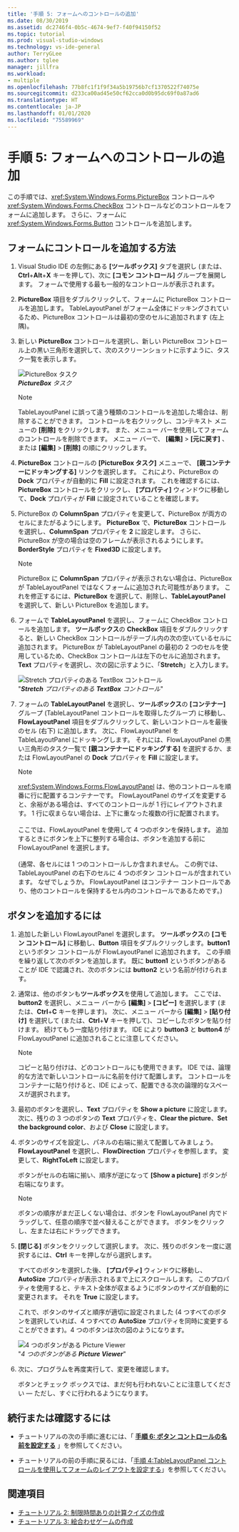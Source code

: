```yaml
---
title: '手順 5: フォームへのコントロールの追加'
ms.date: 08/30/2019
ms.assetid: dc2746f4-0b5c-4674-9ef7-f40f94150f52
ms.topic: tutorial
ms.prod: visual-studio-windows
ms.technology: vs-ide-general
author: TerryGLee
ms.author: tglee
manager: jillfra
ms.workload:
- multiple
ms.openlocfilehash: 77b8fc1f1f9f34a5b19756b7cf1370522f74075e
ms.sourcegitcommit: d233ca00ad45e50cf62cca0d0b95dc69f0a87ad6
ms.translationtype: HT
ms.contentlocale: ja-JP
ms.lasthandoff: 01/01/2020
ms.locfileid: "75589969"
---
```

# <a name="step-5-add-controls-to-your-form"></a>手順 5: フォームへのコントロールの追加

この手順では、<xref:System.Windows.Forms.PictureBox> コントロールや <xref:System.Windows.Forms.CheckBox> コントロールなどのコントロールをフォームに追加します。 さらに、フォームに <xref:System.Windows.Forms.Button> コントロールを追加します。

## <a name="how-to-add-controls-to-your-form"></a>フォームにコントロールを追加する方法

1. Visual Studio IDE の左側にある **[ツールボックス]** タブを選択し (または、**Ctrl**+**Alt**+**X** キーを押して)、次に **[コモン コントロール]** グループを展開します。 フォームで使用する最も一般的なコントロールが表示されます。

1. **PictureBox** 項目をダブルクリックして、フォームに PictureBox コントロールを追加します。 TableLayoutPanel がフォーム全体にドッキングされているため、PictureBox コントロールは最初の空のセルに追加されます (左上隅)。

1. 新しい **PictureBox** コントロールを選択し、新しい PictureBox コントロール上の黒い三角形を選択して、次のスクリーンショットに示すように、タスク一覧を表示します。

    ![PictureBox タスク](../ide/media/express_pictureboxtasks.png)<br/>****PictureBox*** *タスク**

    > [!NOTE]
    > TableLayoutPanel に誤って違う種類のコントロールを追加した場合は、削除することができます。 コントロールを右クリックし、コンテキスト メニューの **[削除]** をクリックします。 また、メニュー バーを使用してフォームのコントロールを削除できます。 メニュー バーで、 **[編集]**  >  **[元に戻す]** 、または **[編集]**  >  **[削除]** の順にクリックします。

1. **PictureBox** コントロールの **[PictureBox タスク]** メニューで、 **[親コンテナーにドッキングする]** リンクを選択します。 これにより、PictureBox の **Dock** プロパティが自動的に **Fill** に設定されます。 これを確認するには、**PictureBox** コントロールをクリックし、 **[プロパティ]** ウィンドウに移動して、**Dock** プロパティが **Fill** に設定されていることを確認します。

1. PictureBox の **ColumnSpan** プロパティを変更して、PictureBox が両方のセルにまたがるようにします。 **PictureBox** で、**PictureBox** コントロールを選択し、**ColumnSpan** プロパティを **2** に設定します。 さらに、PictureBox が空の場合は空のフレームが表示されるようにします。 **BorderStyle** プロパティを **Fixed3D** に設定します。

    > [!NOTE]
    > PictureBox に **ColumnSpan** プロパティが表示されない場合は、PictureBox が TableLayoutPanel ではなくフォームに追加された可能性があります。 これを修正するには、**PictureBox** を選択して、削除し、**TableLayoutPanel** を選択して、新しい PictureBox を追加します。

1. フォームで **TableLayoutPanel** を選択し、フォームに CheckBox コントロールを追加します。 **ツールボックス**の **CheckBox** 項目をダブルクリックすると、新しい CheckBox コントロールがテーブル内の次の空いているセルに追加されます。 PictureBox が TableLayoutPanel の最初の 2 つのセルを使用しているため、CheckBox コントロールは左下のセルに追加されます。 **Text** プロパティを選択し、次の図に示すように、「**Stretch**」と入力します。

    ![Stretch プロパティのある TextBox コントロール](../ide/media/express_pictureviewercheckbox.png)<br/>"***Stretch*** *プロパティのある* ***TextBox*** *コントロール*"

1. フォームの **TableLayoutPanel** を選択し、**ツールボックス**の **[コンテナー]** グループ (TableLayoutPanel コントロールを取得したグループ) に移動し、**FlowLayoutPanel** 項目をダブルクリックして、新しいコントロールを最後のセル (右下) に追加します。 次に、FlowLayoutPanel を TableLayoutPanel にドッキングします。 それには、FlowLayoutPanel の黒い三角形のタスク一覧で **[親コンテナーにドッキングする]** を選択するか、または FlowLayoutPanel の **Dock** プロパティを **Fill** に設定します。

    > [!NOTE]
    > <xref:System.Windows.Forms.FlowLayoutPanel> は、他のコントロールを順番に行に配置するコンテナーです。 FlowLayoutPanel のサイズを変更すると、余裕がある場合は、すべてのコントロールが 1 行にレイアウトされます。 1 行に収まらない場合は、上下に重なった複数の行に配置されます。 <br/><br/>ここでは、FlowLayoutPanel を使用して 4 つのボタンを保持します。 追加するときにボタンを上下に整列する場合は、ボタンを追加する前に FlowLayoutPanel を選択します。 <br/><br/>(通常、各セルには 1 つのコントロールしか含まれません。 この例では、TableLayoutPanel の右下のセルに 4 つのボタン コントロールが含まれています。 なぜでしょうか。  FlowLayoutPanel はコンテナー コントロールであり、他のコントロールを保持するセル内のコントロールであるためです。)

## <a name="to-add-buttons"></a>ボタンを追加するには

1. 追加した新しい FlowLayoutPanel を選択します。 **ツールボックス**の **[コモン コントロール]** に移動し、**Button** 項目をダブルクリックします。**button1** というボタン コントロールが FlowLayoutPanel に追加されます。 この手順を繰り返して次のボタンを追加します。 既に **button1** というボタンがあることが IDE で認識され、次のボタンには **button2** という名前が付けられます。

1. 通常は、他のボタンも**ツールボックス**を使用して追加します。 ここでは、**button2** を選択し、メニュー バーから **[編集]**  >  **[コピー]** を選択します (または、**Ctrl**+**C** キーを押します)。 次に、メニュー バーから **[編集]**  >  **[貼り付け]** を選択して (または、**Ctrl**+**V** キーを押して)、コピーしたボタンを貼り付けます。 続けてもう一度貼り付けます。 IDE により **button3** と **button4** が FlowLayoutPanel に追加されることに注意してください。

    > [!NOTE]
    > コピーと貼り付けは、どのコントロールにも使用できます。 IDE では、論理的な方法で新しいコントロールに名前を付けて配置します。 コントロールをコンテナーに貼り付けると、IDE によって、配置できる次の論理的なスペースが選択されます。

1. 最初のボタンを選択し、**Text** プロパティを **Show a picture** に設定します。 次に、残りの 3 つのボタンの **Text** プロパティを、**Clear the picture**、**Set the background color**、および **Close** に設定します。

1. ボタンのサイズを設定し、パネルの右端に揃えて配置してみましょう。 **FlowLayoutPanel** を選択し、**FlowDirection** プロパティを参照します。 変更して、**RightToLeft** に設定します。

   ボタンがセルの右端に揃い、順序が逆になって **[Show a picture]** ボタンが右端になります。

    > [!NOTE]
    > ボタンの順序がまだ正しくない場合は、ボタンを FlowLayoutPanel 内でドラッグして、任意の順序で並べ替えることができます。 ボタンをクリックし、左または右にドラッグできます。

1. **[閉じる]** ボタンをクリックして選択します。 次に、残りのボタンを一度に選択するには、**Ctrl** キーを押しながら選択します。

   すべてのボタンを選択した後、 **[プロパティ]** ウィンドウに移動し、**AutoSize** プロパティが表示されるまで上にスクロールします。 このプロパティを使用すると、テキスト全体が収まるようにボタンのサイズが自動的に変更されます。 それを **True** に設定します。

   これで、ボタンのサイズと順序が適切に設定されました (4 つすべてのボタンを選択していれば、4 つすべての **AutoSize** プロパティを同時に変更することができます)。4 つのボタンは次の図のようになります。

    ![4 つのボタンがある Picture Viewer](../ide/media/express_autosize.png)<br/>"*4 つのボタンがある* ***Picture Viewer***"

1. 次に、プログラムを再度実行して、変更を確認します。

   ボタンとチェック ボックスでは、まだ何も行われないことに注意してください &mdash; ただし、すぐに行われるようになります。

## <a name="to-continue-or-review"></a>続行または確認するには

* チュートリアルの次の手順に進むには、「 **[手順 6: ボタン コントロールの名前を設定する](../ide/step-6-name-your-button-controls.md)** 」を参照してください。

* チュートリアルの前の手順に戻るには、「[手順 4:TableLayoutPanel コントロールを使用してフォームのレイアウトを設定する](../ide/step-4-lay-out-your-form-with-a-tablelayoutpanel-control.md)」を参照してください。

## <a name="see-also"></a>関連項目

* [チュートリアル 2: 制限時間ありの計算クイズの作成](tutorial-2-create-a-timed-math-quiz.md)
* [チュートリアル 3: 絵合わせゲームの作成](tutorial-3-create-a-matching-game.md)
